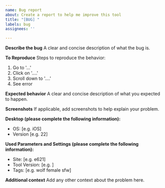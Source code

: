 ```yaml
---
name: Bug report
about: Create a report to help me improve this tool
title: "[BUG] "
labels: bug
assignees: ''

---
```


**Describe the bug**
A clear and concise description of what the bug is.

**To Reproduce**
Steps to reproduce the behavior:
1. Go to '...'
2. Click on '....'
3. Scroll down to '....'
4. See error

**Expected behavior**
A clear and concise description of what you expected to happen.

**Screenshots**
If applicable, add screenshots to help explain your problem.

**Desktop (please complete the following information):**
 - OS: [e.g. iOS]
 - Version [e.g. 22]

**Used Parameters and Settings (please complete the following information):**
- Site: [e.g. e621]
- Tool Version: [e.g. ]
- Tags: [e.g. wolf female sfw]

**Additional context**
Add any other context about the problem here.
